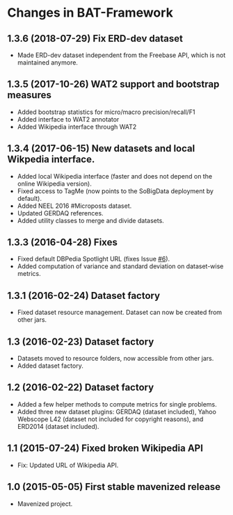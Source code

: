 # Changes in BAT-Framework

## 1.3.6 (2018-07-29) Fix ERD-dev dataset
- Made ERD-dev dataset independent from the Freebase API, which is not maintained anymore. 

## 1.3.5 (2017-10-26) WAT2 support and bootstrap measures
- Added bootstrap statistics for micro/macro precision/recall/F1
- Added interface to WAT2 annotator
- Added Wikipedia interface through WAT2

## 1.3.4 (2017-06-15) New datasets and local Wikpedia interface.
- Added local Wikipedia interface (faster and does not depend on the online Wikipedia version).
- Fixed access to TagMe (now points to the SoBigData deployment by default). 
- Added NEEL 2016 #Microposts dataset.
- Updated GERDAQ references.
- Added utility classes to merge and divide datasets.

## 1.3.3 (2016-04-28) Fixes
- Fixed default DBPedia Spotlight URL (fixes Issue [\#6](https://github.com/marcocor/bat-framework/issues/6)).
- Added computation of variance and standard deviation on dataset-wise metrics.

## 1.3.1 (2016-02-24) Dataset factory
- Fixed dataset resource management. Dataset can now be created from other jars.

## 1.3 (2016-02-23) Dataset factory
- Datasets moved to resource folders, now accessible from other jars.
- Added dataset factory.

## 1.2 (2016-02-22) Dataset factory
- Added a few helper methods to compute metrics for single problems.
- Added three new dataset plugins: GERDAQ (dataset included), Yahoo Webscope L42 (dataset not included for copyright reasons), and ERD2014 (dataset included).

## 1.1 (2015-07-24) Fixed broken Wikipedia API
- Fix: Updated URL of Wikipedia API.

## 1.0 (2015-05-05) First stable mavenized release
- Mavenized project.

